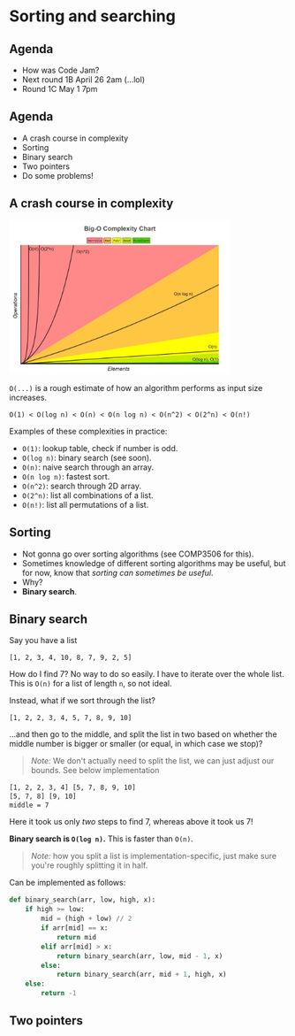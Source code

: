 # Sorting and searching

## Agenda

- How was Code Jam?
- Next round 1B April 26 2am (...lol)
- Round 1C May 1 7pm

## Agenda

- A crash course in complexity
- Sorting
- Binary search
- Two pointers
- Do some problems!

## A crash course in complexity

<img src="complexity.png" alt="A graph of various complexities." width="400"/>

<!-- ![A graph of various complexities. [https://www.bigocheatsheet.com/](https://www.bigocheatsheet.com/)](complexity.png) -->

`O(...)` is a rough estimate of how an algorithm performs as input size increases.

```
O(1) < O(log n) < O(n) < O(n log n) < O(n^2) < O(2^n) < O(n!)
```

Examples of these complexities in practice:

- `O(1)`: lookup table, check if number is odd.
- `O(log n)`: binary search (see soon).
- `O(n)`: naive search through an array.
- `O(n log n)`: fastest sort.
- `O(n^2)`: search through 2D array.
- `O(2^n)`: list all combinations of a list.
- `O(n!)`: list all permutations of a list.

## Sorting

- Not gonna go over sorting algorithms (see COMP3506 for this).
- Sometimes knowledge of different sorting algorithms may be useful, but for now, know that _sorting can sometimes be useful_.
- Why?
- **Binary search**.

## Binary search

Say you have a list

```
[1, 2, 3, 4, 10, 8, 7, 9, 2, 5]
```

How do I find 7? No way to do so easily. I have to iterate over the whole list. This is `O(n)` for a list of length `n`, so not ideal.

Instead, what if we sort through the list?

```
[1, 2, 2, 3, 4, 5, 7, 8, 9, 10]
```

...and then go to the middle, and split the list in two based on whether the middle number is bigger or smaller (or equal, in which case we stop)?

> *Note:* We don't actually need to split the list, we can just adjust our bounds. See below implementation

```
[1, 2, 2, 3, 4] [5, 7, 8, 9, 10]
[5, 7, 8] [9, 10]
middle = 7
```
Here it took us only _two_ steps to find 7, whereas above it took us 7!

**Binary search is `O(log n)`.** This is faster than `O(n)`. 

> *Note:* how you split a list is implementation-specific, just make sure you're roughly splitting it in half.

Can be implemented as follows:

```python
def binary_search(arr, low, high, x):
    if high >= low:
        mid = (high + low) // 2
        if arr[mid] == x:
            return mid
        elif arr[mid] > x:
            return binary_search(arr, low, mid - 1, x)
        else:
            return binary_search(arr, mid + 1, high, x)
    else:
        return -1
```

## Two pointers